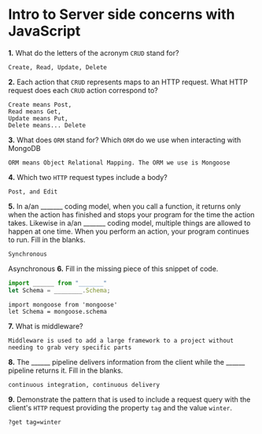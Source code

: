 # Intro to Server side concerns with JavaScript

**1.** What do the letters of the acronym `CRUD` stand for?
<!-- enter you answer in the space below -->
```
Create, Read, Update, Delete
```
**2.** Each action that `CRUD` represents maps to an HTTP request. What HTTP request does each `CRUD` action correspond to?
<!-- enter you answer in the space below -->
```
Create means Post,
Read means Get,
Update means Put,
Delete means... Delete
```
**3.** What does `ORM` stand for? Which `ORM` do we use when interacting with MongoDB
<!-- enter you answer in the space below -->
```
ORM means Object Relational Mapping. The ORM we use is Mongoose
```
**4.** Which two `HTTP` request types include a body?
<!-- enter you answer in the space below -->
```
Post, and Edit
```
**5.** In a/an _______ coding model, when you call a function, it returns only when the action has finished and stops your program for the time the action takes. Likewise in a/an _______ coding model, multiple things are allowed to happen at one time. When you perform an action, your program continues to run.  Fill in the blanks.
<!-- enter you answer in the space below -->
```
Synchronous
```
Asynchronous 
**6.** Fill in the missing piece of this snippet of code.
```js
import ______ from "_______"
let Schema = ________.Schema;
```
<!-- enter you answer in the space below -->
```
import mongoose from 'mongoose'
let Schema = mongoose.schema
```
**7.** What is middleware?
<!-- enter you answer in the space below -->
```
Middleware is used to add a large framework to a project without needing to grab very specific parts
```
**8.** The ______ pipeline delivers information from the client while the ______ pipeline returns it. Fill in the blanks. 
<!-- enter you answer in the space below -->
```
continuous integration, continuous delivery
```
**9.** 
Demonstrate the pattern that is used to include a request query with the client's `HTTP` request providing the property `tag` and the value `winter`.
<!-- enter you answer in the space below -->
```
?get tag=winter
```